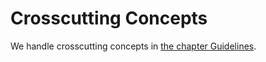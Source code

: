 # Crosscutting Concepts

We handle crosscutting concepts in [the chapter Guidelines](../guidelines).
